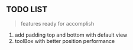 ## TODO LIST
> features ready for accomplish

1. add padding top and bottom with default view
2. toolBox with better position performance